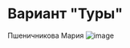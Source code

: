 # Вариант "Туры"
Пшеничникова Мария
![image](https://github.com/Shamhazai/Tours_BD/assets/106805767/c2261af7-ab5c-4384-afab-ec932598dcfa)

